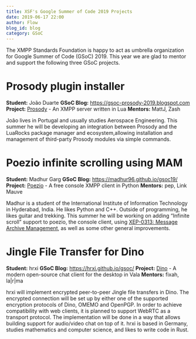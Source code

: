 ```yaml
---
title: XSF's Google Summer of Code 2019 Projects
date: 2019-06-17 22:00
author: Flow
blog_id: blog
category: GSoC
---
```


The XMPP Standards Foundation is happy to act as umbrella organization for Google Summer of Code (GSoC) 2019. This year we are glad to mentor and support the following three GSoC projects.

Prosody plugin installer
========================

**Student:** João Duarte
**GSoC Blog:** https://gsoc-prosody-2019.blogspot.com
**Project:** [Prosody](https://prosody.im) - An XMPP server written in Lua
**Mentors:** MattJ, Zash

João lives in Portugal and usually studies Aerospace Engineering. This summer he will be developing an integration between Prosody and the LuaRocks package manager and ecosystem,allowing installation and management of third-party Prosody modules via simple commands.

Poezio infinite scrolling using MAM
===================================

**Student:** Madhur Garg
**GSoC Blog:** https://madhur96.github.io/gsoc19/
**Project:** [Poezio](https://poez.io) - A free console XMPP client in Python
**Mentors:** pep, Link Mauve

Madhur is a student of the International Institute of Information Technology in Hyderabad, India. He likes Python and C++. Outside of programming, he likes guitar and trekking.
This summer he will be working on adding “Infinite scroll” support to poezio, the console client, using [XEP-0313: Message Archive Management](https://xmpp.org/extensions/xep-0313.html), as well as some other general improvements.


Jingle File Transfer for Dino
=============================

**Student:** hrxi
**GSoC Blog:** https://hrxi.github.io/gsoc/
**Project:** [Dino](https://dino.im) - A modern open-source chat client for the desktop in Vala
**Mentors:** fixah, la|r|ma

hrxi will implement encrypted peer-to-peer Jingle file transfers in Dino. The encrypted connection will be set up by either one of the supported encryption protocols of Dino, OMEMO and OpenPGP. In order to achieve compatibility with web clients, it is planned to support WebRTC as a transport protocol. The implementation will be done in a way that allows building support for audio/video chat on top of it. hrxi is based in Germany, studies mathematics and computer science, and likes to write code in Rust.
